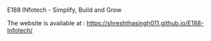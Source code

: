 E188 INfotech - Simplify, Build and Grow

The website is available at : https://shreshthasingh011.github.io/E188-Infotech/


